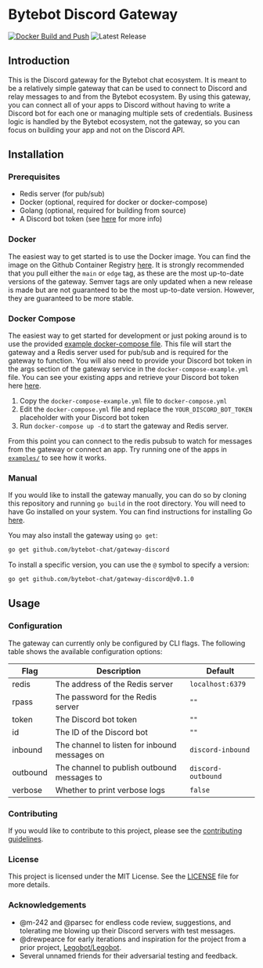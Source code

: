# Bytebot Discord Gateway

[![Docker Build and Push](https://github.com/bytebot-chat/gateway-discord/actions/workflows/docker_build.yaml/badge.svg?branch=0.0.1)](https://github.com/bytebot-chat/gateway-discord/actions/workflows/docker_build.yaml)
![Latest Release](https://img.shields.io/github/v/release/bytebot-chat/gateway-discord?sort=semver&style=plastic)

## Introduction

This is the Discord gateway for the Bytebot chat ecosystem. It is meant to be a relatively simple gateway that can be used to connect to Discord and relay messages to and from the Bytebot ecosystem. By using this gateway, you can connect all of your apps to Discord without having to write a Discord bot for each one or managing multiple sets of credentials. Business logic is handled by the Bytebot ecosystem, not the gateway, so you can focus on building your app and not on the Discord API.

## Installation

### Prerequisites
- Redis server (for pub/sub)
- Docker (optional, required for docker or docker-compose)
- Golang (optional, required for building from source)
- A Discord bot token (see [here](https://discord.com/developers/docs/intro) for more info)

### Docker

The easiest way to get started is to use the Docker image. You can find the image on the Github Container Registry [here](https://github.com/bytebot-chat/gateway-discord/pkgs/container/gateway-discord). It is strongly recommended that you pull either the `main` or `edge` tag, as these are the most up-to-date versions of the gateway. Semver tags are only updated when a new release is made but are not guaranteed to be the most up-to-date version. However, they are guaranteed to be more stable.

### Docker Compose

The easiest way to get started for development or just poking around is to use the provided [example docker-compose file](docker-compose-example.yaml). This file will start the gateway and a Redis server used for pub/sub and is required for the gateway to function. You will also need to provide your Discord bot token in the args section of the gateway service in the `docker-compose-example.yml` file. You can see your existing apps and retrieve your Discord bot token here [here](https://discord.com/developers/applications).

1. Copy the `docker-compose-example.yml` file to `docker-compose.yml`
2. Edit the `docker-compose.yml` file and replace the `YOUR_DISCORD_BOT_TOKEN` placeholder with your Discord bot token
3. Run `docker-compose up -d` to start the gateway and Redis server.

From this point you can connect to the redis pubsub to watch for messages from the gateway or connect an app. Try running one of the apps in [`examples/`](examples/) to see how it works.

### Manual

If you would like to install the gateway manually, you can do so by cloning this repository and running `go build` in the root directory. You will need to have Go installed on your system. You can find instructions for installing Go [here](https://golang.org/doc/install). 

You may also install the gateway using `go get`:

```bash
go get github.com/bytebot-chat/gateway-discord
```

To install a specific version, you can use the `@` symbol to specify a version:

```bash
go get github.com/bytebot-chat/gateway-discord@v0.1.0
```

## Usage

### Configuration

The gateway can currently only be configured by CLI flags. The following table shows the available configuration options:

| Flag | Description | Default |
| --- | --- | --- |
| redis | The address of the Redis server | `localhost:6379` |
| rpass | The password for the Redis server | `""` |
| token | The Discord bot token | `""` |
| id | The ID of the Discord bot | `""` |
| inbound | The channel to listen for inbound messages on | `discord-inbound` |
| outbound | The channel to publish outbound messages to | `discord-outbound` |
| verbose | Whether to print verbose logs | `false` |

### Contributing

If you would like to contribute to this project, please see the [contributing guidelines](CONTRIBUTING.md).

### License

This project is licensed under the MIT License. See the [LICENSE](LICENSE) file for more details.

### Acknowledgements

- @m-242 and @parsec for endless code review, suggestions, and tolerating me blowing up their Discord servers with test messages.
- @drewpearce for early iterations and inspiration for the project from a prior project, [Legobot/Legobot](https://github.com/Legobot/).
- Several unnamed friends for their adversarial testing and feedback.